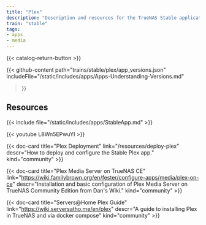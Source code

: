 ```yaml
---
title: "Plex"
description: "Description and resources for the TrueNAS Stable application called Plex."
train: "stable"
tags:
- apps
- media
---
```


{{< catalog-return-button >}}

{{< github-content 
    path="trains/stable/plex/app_versions.json"
	includeFile="/static/includes/apps/Apps-Understanding-Versions.md"
>}}

## Resources

{{< include file="/static/includes/apps/StableApp.md" >}}

<div class="docs-sections">

{{< youtube L8Wn5EPwuYI >}}

{{< doc-card title="Plex Deployment" link="/resources/deploy-plex"
descr="How to deploy and configure the Stable Plex app." kind="community" >}}

{{< doc-card title="Plex Media Server on TrueNAS CE" link="https://wiki.familybrown.org/en/fester/configure-apps/media/plex-on-ce"
descr="Installation and basic configuration of Plex Media Server on TrueNAS Community Edition from Dan's Wiki." kind="community" >}}

{{< doc-card title="Servers@Home Plex Guide" link="https://wiki.serversatho.me/en/plex" descr="A guide to installing Plex in TrueNAS and via docker compose" kind="community" >}}

</div>
